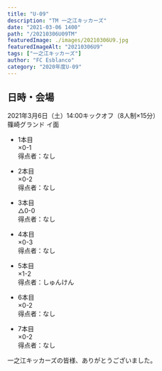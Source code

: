 ```yaml
---
title: "U-09"
description: "TM 一之江キッカーズ"
date: "2021-03-06 1400"
path: "/20210306U09TM"
featuredImage: ./images/20210306U9.jpg
featuredImageAlt: "20210306U9"
tags: ["一之江キッカーズ"]
author: "FC Esblanco"
category: "2020年度U-09"
---
```


## 日時・会場

2021年3月6日（土）14:00キックオフ（8人制×15分）<br>
篠崎グランド イ面

* 1本目<br>
×0-1<br>
得点者：なし

* 2本目<br>
×0-2<br>
得点者：なし

* 3本目<br>
△0-0<br>
得点者：なし

* 4本目<br>
×0-3<br>
得点者：なし

* 5本目<br>
×1-2<br>
得点者：しゅんけん

* 6本目<br>
×0-2<br>
得点者：なし

* 7本目<br>
×0-2<br>
得点者：なし

一之江キッカーズの皆様、ありがとうございました。
